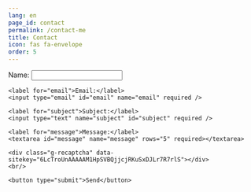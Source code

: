 ```yaml
---
lang: en
page_id: contact
permalink: /contact-me
title: Contact
icon: fas fa-envelope
order: 5
---
```

<div class="contact-page">
  <form id="contactForm">
    <label for="name">Name:</label>
    <input type="text" id="name" name="name" required />

    <label for="email">Email:</label>
    <input type="email" id="email" name="email" required />

    <label for="subject">Subject:</label>
    <input type="text" name="subject" id="subject" required />
    
    <label for="message">Message:</label>
    <textarea id="message" name="message" rows="5" required></textarea>

    <div class="g-recaptcha" data-sitekey="6LcTroUnAAAAAM1HpSVBQjjcjRKuSxDJLr7R7rlS"></div>
    <br/>

    <button type="submit">Send</button>
  </form>

  <!-- Message container for feedback -->
  <div id="formMessage" style="display: none; margin-top: 1rem; color: green;">
    Your message has been sent successfully!
  </div>
</div>

<script src="{{ '/assets/js/contact-form.js' | relative_url }}"></script>